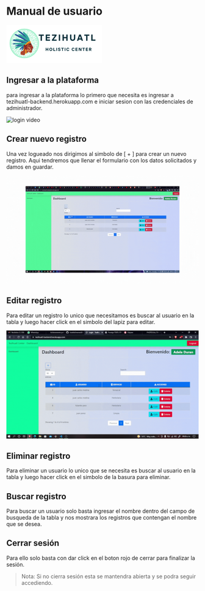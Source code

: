 # Manual de usuario

![](https://raw.githubusercontent.com/JosafatJimenezB/TezihuatlPage/main/images/logo.png)


## Ingresar a la plataforma

para ingresar a la plataforma lo primero que necesita es ingresar a tezihuatl-backend.herokuapp.com e iniciar sesion con las credenciales de administrador.

![login video](https://raw.githubusercontent.com/JosafatJimenezB/assets-paginas/main/login.gif)


## Crear nuevo registro

Una vez logueado nos dirigimos al simbolo de [ + ] para crear un nuevo registro.
Aqui tendremos que llenar el formulario con los datos solicitados y damos en guardar.

![nuevo registro](https://raw.githubusercontent.com/JosafatJimenezB/assets-paginas/main/registro.gif)


## Editar registro

Para editar un registro lo unico que necesitamos es buscar al usuario en la tabla y luego hacer click en el simbolo del lapiz para editar.

![editar registro](https://raw.githubusercontent.com/JosafatJimenezB/assets-paginas/main/editar.gif)

## Eliminar registro

Para eliminar un usuario lo unico que se necesita es buscar al usuario en la tabla y luego hacer click en el simbolo de la basura para eliminar.

## Buscar registro
Para buscar un usuario solo basta ingresar el nombre dentro del campo de busqueda de la tabla y nos mostrara los registros que contengan el nombre que se desea.


## Cerrar sesión

Para ello solo basta con dar click en el boton rojo de cerrar para finalizar la sesión.

> Nota: Si no cierra sesión esta se mantendra abierta y se podra seguir accediendo.



